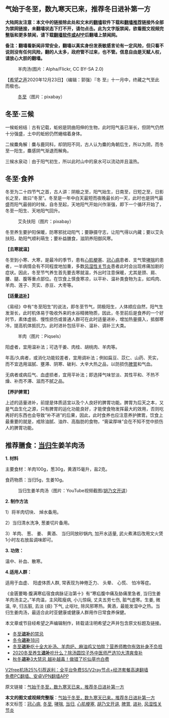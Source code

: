  <h2>气始于冬至，数九寒天已来，推荐冬日进补第一方</h2> <p class="notice"><b>大陆网友注意：本文中的链接除此处和文末的<a href="https://github.com/bannedbook/fanqiang" >翻墙</a>软件下载和<a href="https://github.com/killgcd/justmysocks/blob/master/README.md">翻墙推荐</a>链接外全部为禁网链接，未翻墙状态下打不开，请勿点击。此为文字版禁闻，欲看图文视频完整版和更多禁闻，请下载<a href="https://github.com/bannedbook/fanqiang">翻墙软件或APP</a>后翻墙上禁闻网。</p><p>备注：翻墙看新闻非常安全，翻墙以真实身份发表敏感言论有一定风险，但只看不说则没有任何风险，翻的人太多，政府管不过来，也不管。信息自由是天赋人权，请放心大胆的翻墙。</b></p>  <div class="entry"> <figure><figcaption>羊肉汤(图片：Alpha/Flickr, CC BY-SA 2.0)</figcaption></figure> <p>【<span class='wp_keywordlink_affiliate'><a href="https://www.soundofhope.org" title="希望之声" target="_blank">希望之声</a></span>2020年12月23日】（编辑：郭强）『冬 至』十一月中，终藏之气至此而极也。</p> <figure><figcaption><a href="https://www.bannedbook.org/bnews/tag/%E5%86%AC%E8%87%B3/" class="st_tag internal_tag" rel="tag" title="标签 冬至 下的日志">冬至</a>（图片：pixabay）</figcaption></figure> <h2>冬至·三候</h2> <p>一候蚯蚓结｜古有记载，蚯蚓是阴曲阳伸的生物，此时阳气虽已渐长，但阴气仍然十分强盛，土中的蚯蚓仍然蜷缩着身体。</p> <p>二候麋角解｜麋与鹿同科，却阴阳不同，古人认为麋的角朝后生，所以为阴，而冬至一阳生，麋感阴气渐退而解角。</p> <p>三候水泉动｜由于阳气初生，所以此时山中的泉水可以流动并且温热。</p> <h2>冬至·食养</h2> <p>冬至为二十四节气之首，古人讲：阴极之至，阳气始生，日南至，日短之至，日影长之至，故曰“冬至”。冬至是一年中白天最短而夜晚最长的一天，此时也是阴气最盛而阳气最弱的时候，自冬至起，天地阳气开始兴作渐强，即下一个循环开始了，冬至一阳生、天地阳气回升。</p> <figure><figcaption>艾灸扶阳（图片：pixabay）</figcaption></figure> <p>冬至养生要护阳保暖，防寒邪扰动阳气；要静摄守志，让阳气得以内藏；要以艾灸扶阳，助阳气顺利萌生；要补益膳食，滋阴养阳御风寒。</p> <p><strong>【去寒就温】</strong></p>  <p>冬至到小寒、大寒，是最冷的季节，患有<a href="https://www.bannedbook.org/bnews/tag/%E5%BF%83%E8%82%8C%E6%A2%97%E5%A1%9E/" class="st_tag internal_tag" rel="tag" title="标签 心肌梗塞 下的日志">心肌梗塞</a>、<a href="https://www.bannedbook.org/bnews/tag/%E5%86%A0%E5%BF%83%E7%97%85/" class="st_tag internal_tag" rel="tag" title="标签 冠心病 下的日志">冠心病</a>患者、支气管<a href="https://www.bannedbook.org/bnews/tag/%E5%93%AE%E5%96%98/" class="st_tag internal_tag" rel="tag" title="标签 哮喘 下的日志">哮喘</a>的患者，一半病情会有不同程度地加重，多数<a href="https://www.bannedbook.org/bnews/tag/%e9%a3%8e%e6%b9%bf%e6%80%a7%e5%85%b3%e8%8a%82%e7%82%8e/" class="st_tag internal_tag" rel="tag" title="标签 风湿性关节炎 下的日志">风湿性关节炎</a>患者此时会出现疼痛加剧的症状。因此，冬至节气养生首先要去寒就温，外出时注意保暖，尤其是颈、肩、腰、腿、腹等重点部位。在饮食上慎食寒凉，以平补、温补类食物为主，如鸡肉、羊肉、莲子、芡实、赤豆、大枣等。</p> <p><strong>【适量<a href="https://www.bannedbook.org/bnews/tag/%E8%BF%9B%E8%A1%A5/" class="st_tag internal_tag" rel="tag" title="标签 进补 下的日志">进补</a>】</strong></p> <p>《易经》中有“冬至阳生”的说法，即冬至节气，阴极阳生，人体顺应自然，阳气生发渐长，此时机体易于吸收外来的水谷精微物质，因此，冬至前后是食养的一个好时节，素体虚弱、慢性损伤或普通人群可在此时适量进补，增加热量摄入，抵御寒冷，提高机体抵抗力。此时进补包括平补、温补、调补三大类。</p> <figure><figcaption>羊肉（图片：Piqsels）</figcaption></figure> <p>阳虚者，宜用温补法；可选干姜、肉桂、胡桃肉、羊肉等。</p> <p>年高/久病者，或消化功能较差者，宜用调补法；例如扁豆、苡仁、山药、芡实，而不宜选用滋腻、壅滞、阴寒、破利、大辛大热之品，以防损伤<a href="https://www.bannedbook.org/bnews/tag/%E8%84%BE%E8%83%83/" class="st_tag internal_tag" rel="tag" title="标签 脾胃 下的日志">脾胃</a>和气血。</p> <p>无病者或病后气、血虚损者，宜用平补法；即选择气味甘淡、其性平和、不热不燥、补而不滞、滋而不腻之品。</p> <p><strong>【养护脾胃】</strong></p>  <p>上述的适量进补，前提是体质适宜以及个人良好的脾胃功能。脾胃为后天之本，又是气血生化之源，只有脾胃的运化功能良好，才能使食物发挥最大的效用，否则吃再好的东西也会导致“补不进”的后果，因此，此时食养也应注意养护脾胃。饮食上最重要的就是，戒除油腻、油炸、高脂肪的食物，“膏粱厚味”会在不知不觉中损伤人的脾胃功能。</p> <h2>推荐膳食：<a href="https://www.bannedbook.org/bnews/tag/%E5%BD%93%E5%BD%92/" class="st_tag internal_tag" rel="tag" title="标签 当归 下的日志">当归</a>生姜羊肉汤</h2> <p><strong>1. 材料</strong></p> <p>主要食材：羊肉100g，葱30g，黄酒15毫升，盐2克。</p> <p>食药物质：当归5g，生姜10g。</p> <figure><figcaption>当归生姜羊肉汤（图片：YouTube视频截图/<a href="https://www.bannedbook.org/bnews/tag/%e8%83%a1%e4%b9%83%e6%96%87%e5%bc%80%e8%ae%b2/" class="st_tag internal_tag" rel="tag" title="标签 胡乃文开讲 下的日志">胡乃文开讲</a>）</figcaption></figure> <p><strong>2. 制作方法</strong></p> <p>1）将羊肉切块、 焯水备用。</p> <p>2）当归清水洗净, 葱姜切片备用。</p>  <p>3）羊肉、 葱、 姜、 黄酒、 当归同放砂锅内, 加开水适量, 武火煮沸后改用文火煲1小时左右放盐调味即可。</p> <p><strong>3. 功效：</strong></p> <p>温中、补血、散寒。</p> <p><strong>4.适用人群：</strong></p> <p>适用于血虚、 阳虚体质人群, 常表现为神倦乏力、 头晕、 心慌、 怕冷等症。</p> <p>《金匮要略·腹满寒疝宿食病脉证治第十》有“寒疝腹中痛及胁痛里急者, 当归生姜羊肉汤主之。”羊肉温，主风眩瘦病, 小儿惊痫, 丈夫五劳七伤, 脏气虚寒。生姜, 微温, 辛, 归五脏, 去淡 (痰) 下气, 止呕吐, 除风邪寒热。黄酒，最能发湿中之热。当归生姜肉汤，最适合此时亚健康或健康人群用作日常食养保健。</p> <p>本文章或节目经希望之声编辑制作，转载请注明希望之声并包含原文标题及链接。</p>  <ul class='op-related-articles' title='相关阅读'> <li><a href='https://www.bannedbook.org/bnews/health/20201221/1452103.html' target='_blank'>冬至<b>进补</b>的禁忌</a></li> <li><a href='https://www.bannedbook.org/bnews/comments/20201221/1451870.html' target='_blank'>冬令<b>进补</b>18问</a></li> <li><a href='https://www.bannedbook.org/bnews/lifebaike/20201220/1451580.html' target='_blank'>冬至<b>进补</b>吃十全大补汤、羊肉炉、麻油鸡又怕胖？营养师教你有效补身不负担</a></li> <li><a href='https://www.bannedbook.org/bnews/lifebaike/20201218/1450264.html' target='_blank'>2020冬至养生<b>进补</b>吃什么？除汤圆饺子外中医师严选10大清爽食补</a></li> <li><a href='https://www.bannedbook.org/bnews/health/20201218/1450263.html' target='_blank'>秋冬<b>进补</b>3大禁忌 越补越毒！做错了吃仙草也白费</a></li> </ul> <p class="texttj"> <a href="https://www.bannedbook.org/forum23/topic22702.html" target="_blank">V2free机场25%引荐返利：全平台免费SS/V2ray节点+经济套餐高速翻墙</a><br/> <a href="https://github.com/bannedbook/fanqiang/wiki/%E7%A6%81%E9%97%BB%E7%BD%91%E5%AE%89%E5%8D%93%E7%BF%BB%E5%A2%99%E6%96%B0%E9%97%BBAPP" target="_blank">免费PC翻墙、安卓VPN翻墙APP</a></p><p>原文链接：<a class="src_link"  href="https://www.soundofhope.org/post/456544" target="_blank">气始于冬至，数九寒天已来，推荐冬日进补第一方</a></p><a name='sharetosocial'></a>       <div><b>本文的图文或视频完整版</b>：<a href='https://www.bannedbook.org/bnews/comments/20201224/1453791.html'>气始于冬至，数九寒天已来，推荐冬日进补第一方</a></div>  </div><!--END ENTRY--> <div class="postfooter"> <div>本文标签：<a href="https://www.bannedbook.org/bnews/tag/%E5%86%A0%E5%BF%83%E7%97%85/" rel="tag">冠心病</a>, <a href="https://www.bannedbook.org/bnews/tag/%E5%86%AC%E8%87%B3/" rel="tag">冬至</a>, <a href="https://www.bannedbook.org/bnews/tag/%E5%93%AE%E5%96%98/" rel="tag">哮喘</a>, <a href="https://www.bannedbook.org/bnews/tag/%E5%BD%93%E5%BD%92/" rel="tag">当归</a>, <a href="https://www.bannedbook.org/bnews/tag/%E5%BF%83%E8%82%8C%E6%A2%97%E5%A1%9E/" rel="tag">心肌梗塞</a>, <a href="https://www.bannedbook.org/bnews/tag/%e8%83%a1%e4%b9%83%e6%96%87%e5%bc%80%e8%ae%b2/" rel="tag">胡乃文开讲</a>, <a href="https://www.bannedbook.org/bnews/tag/%E8%84%BE%E8%83%83/" rel="tag">脾胃</a>, <a href="https://www.bannedbook.org/bnews/tag/%E8%BF%9B%E8%A1%A5/" rel="tag">进补</a>, <a href="https://www.bannedbook.org/bnews/tag/%e9%a3%8e%e6%b9%bf%e6%80%a7%e5%85%b3%e8%8a%82%e7%82%8e/" rel="tag">风湿性关节炎</a></div>  </div><!--END POSTFOOTER--> 